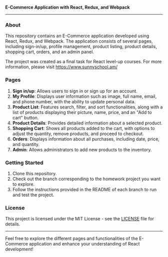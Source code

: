 **E-Commerce Application with React, Redux, and Webpack**

---

### About
This repository contains an E-Commerce application developed using React, Redux, and Webpack. The application consists of several pages, including sign-in/up, profile management, product listing, product details, shopping cart, orders, and an admin panel.

The project was created as a final task for React level-up courses. For more information, please visit https://www.sunnyschool.am/

### Pages
1. **Sign in/up**: Allows users to sign in or sign up for an account.
2. **My Profile**: Displays user information such as image, full name, email, and phone number, with the ability to update personal data.
3. **Product List**: Features search, filter, and sort functionalities, along with a list of products displaying their picture, name, price, and an "Add to cart" button.
4. **Product Details**: Provides detailed information about a selected product.
5. **Shopping Cart**: Shows all products added to the cart, with options to adjust the quantity, remove products, and proceed to checkout.
6. **Orders**: Displays information about all purchases, including date, price, and quantity.
7. **Admin**: Allows administrators to add new products to the inventory.

### Getting Started
1. Clone this repository.
2. Check out the branch corresponding to the homework project you want to explore.
3. Follow the instructions provided in the README of each branch to run and test the project.

### License
This project is licensed under the MIT License - see the [LICENSE](LICENSE) file for details.

---

Feel free to explore the different pages and functionalities of the E-Commerce application and enhance your understanding of React development!
